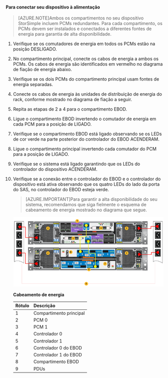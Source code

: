 <!--author=alkohli last changed: 9/16/15-->


#### Para conectar seu dispositivo à alimentação

>[AZURE.NOTE]Ambos os compartimentos no seu dispositivo StorSimple incluem PCMs redundantes. Para cada compartimento, os PCMs devem ser instalados e conectados a diferentes fontes de energia para garantia de alta disponibilidade.

1. Verifique se os comutadores de energia em todos os PCMs estão na posição DESLIGADO.

2. No compartimento principal, conecte os cabos de energia a ambos os PCMs. Os cabos de energia são identificados em vermelho no diagrama de fiação de energia abaixo.

3. Verifique se os dois PCMs do compartimento principal usam fontes de energia separadas.

4. Conecte os cabos de energia às unidades de distribuição de energia do rack, conforme mostrado no diagrama de fiação a seguir.

5. Repita as etapas de 2 a 4 para o compartimento EBOD.

6. Ligue o compartimento EBOD invertendo o comutador de energia em cada PCM para a posição de LIGADO.

7. Verifique se o compartimento EBOD está ligado observando se os LEDs de cor verde na parte posterior do controlador do EBOD ACENDERAM.

8. Ligue o compartimento principal invertendo cada comutador do PCM para a posição de LIGADO.

9. Verifique se o sistema está ligado garantindo que os LEDs do controlador do dispositivo ACENDERAM.

10. Verifique se a conexão entre o controlador do EBOD e o controlador do dispositivo está ativa observando que os quatro LEDs do lado da porta do SAS, no controlador do EBOD esteja verde.

    >[AZURE.IMPORTANT]Para garantir a alta disponibilidade do seu sistema, recomendamos que siga fielmente o esquema de cabeamento de energia mostrado no diagrama que segue.

    ![Cabeamento do dispositivo 4U para alimentação](./media/storsimple-cable-8600-for-power/HCSCableYour4UDeviceforPower.png)

    **Cabeamento de energia**

    |Rótulo|Descrição|
    |:----|:----------|
    |1|Compartimento principal|
    |2|PCM 0|
    |3|PCM 1|
    |4|Controlador 0|
    |5|Controlador 1|
    |6|Controlador 0 do EBOD|
    |7|Controlador 1 do EBOD|
    |8|Compartimento EBOD|
    |9|PDUs|

<!---HONumber=Sept15_HO3-->